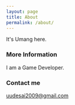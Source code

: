 ```yaml
---
layout: page
title: About
permalink: /about/
---
```


It's Umang here.

### More Information

I am a Game Developer.

### Contact me

[uudesai2009@gmail.com](mailto:uudesai2009@gmail.com)
